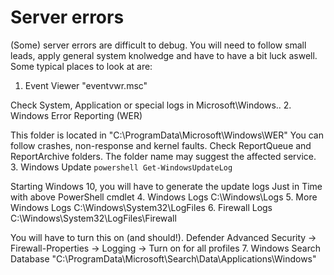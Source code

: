 # Server errors
(Some) server errors are difficult to debug. You will need to follow small leads, apply general system knolwedge and have to have a bit luck aswell.
Some typical places to look at are:
1. Event Viewer "eventvwr.msc"
  
  Check System, Application or special logs in Microsoft\Windows\..
2. Windows Error Reporting (WER)
  
  This folder is located in "C:\ProgramData\Microsoft\Windows\WER"
  You can follow crashes, non-response and kernel faults. Check ReportQueue and ReportArchive folders. The folder name may suggest the affected service.
3. Windows Update ```powershell Get-WindowsUpdateLog```
  
  Starting Windows 10, you will have to generate the update logs Just in Time with above PowerShell cmdlet
4. Windows Logs C:\Windows\Logs
5. More Windows Logs C:\Windows\System32\LogFiles
6. Firewall Logs C:\Windows\System32\LogFiles\Firewall
  
  You will have to turn this on (and should!). Defender Advanced Security -> Firewall-Properties -> Logging -> Turn on for all profiles
7. Windows Search Database "C:\ProgramData\Microsoft\Search\Data\Applications\Windows"
